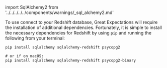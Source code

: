 import SqlAlchemy2 from '../../../../../components/warnings/_sql_alchemy2.md'

To use connect to your Redshift database, Great Expectations will require the installation of additional dependencies.  Fortunately, it is simple to install the necessary dependencies for Redshift by using `pip` and running the following from your terminal:

```console
pip install sqlalchemy sqlalchemy-redshift psycopg2

# or if on macOS:
pip install sqlalchemy sqlalchemy-redshift psycopg2-binary
```

<SqlAlchemy2 />
